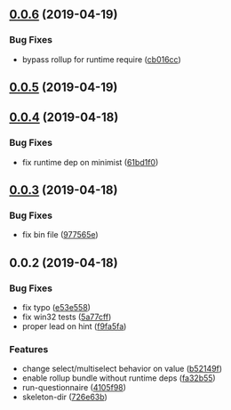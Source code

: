 ## [0.0.6](https://github.com/huochunpeng/makes/compare/v0.0.5...v0.0.6) (2019-04-19)


### Bug Fixes

* bypass rollup for runtime require ([cb016cc](https://github.com/huochunpeng/makes/commit/cb016cc))



## [0.0.5](https://github.com/huochunpeng/makes/compare/v0.0.4...v0.0.5) (2019-04-19)



## [0.0.4](https://github.com/huochunpeng/makes/compare/v0.0.3...v0.0.4) (2019-04-18)


### Bug Fixes

* fix runtime dep on minimist ([61bd1f0](https://github.com/huochunpeng/makes/commit/61bd1f0))



## [0.0.3](https://github.com/huochunpeng/makes/compare/v0.0.2...v0.0.3) (2019-04-18)


### Bug Fixes

* fix bin file ([977565e](https://github.com/huochunpeng/makes/commit/977565e))



## 0.0.2 (2019-04-18)


### Bug Fixes

* fix typo ([e53e558](https://github.com/huochunpeng/makes/commit/e53e558))
* fix win32 tests ([5a77cff](https://github.com/huochunpeng/makes/commit/5a77cff))
* proper lead on hint ([f9fa5fa](https://github.com/huochunpeng/makes/commit/f9fa5fa))


### Features

* change select/multiselect behavior on value ([b52149f](https://github.com/huochunpeng/makes/commit/b52149f))
* enable rollup bundle without runtime deps ([fa32b55](https://github.com/huochunpeng/makes/commit/fa32b55))
* run-questionnaire ([4105f98](https://github.com/huochunpeng/makes/commit/4105f98))
* skeleton-dir ([726e63b](https://github.com/huochunpeng/makes/commit/726e63b))




